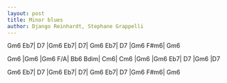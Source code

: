 ```yaml
---
layout: post
title: Minor blues
author: Django Reinhardt, Stephane Grappelli 
---
```


<canvas class="chords">Gm6 Eb7| D7 |Gm6 Eb7| D7|
Gm6 Eb7| D7 |Gm6 F#m6| Gm6</canvas>

<canvas class="chords">Gm6 |Gm6 |Gm6 F/A| Bb6 Bdim|
Cm6| Cm6 |Gm6 |Gm6
Eb7| D7 |Gm6 |D7</canvas>

<canvas class="chords">Gm6 Eb7| D7 |Gm6 Eb7| D7|
Gm6 Eb7| D7 |Gm6 F#m6| Gm6</canvas>





